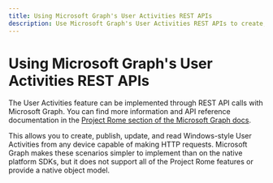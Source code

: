```yaml
---
title: Using Microsoft Graph's User Activities REST APIs
description: Use Microsoft Graph's User Activities REST APIs to create, publish, update, and read Windows-style User Activities. 
---
```


# Using Microsoft Graph's User Activities REST APIs

The User Activities feature can be implemented through REST API calls with Microsoft Graph. You can find more information and API reference documentation in the [Project Rome section of the Microsoft Graph docs](https://developer.microsoft.com/graph/docs/api-reference/beta/resources/project_rome_overview#activities).

This allows you to create, publish, update, and read Windows-style User Activities from any device capable of making HTTP requests. Microsoft Graph makes these scenarios simpler to implement than on the native platform SDKs, but it does not support all of the Project Rome features or provide a native object model.